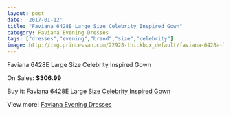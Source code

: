 ```yaml
---
layout: post
date: '2017-01-12'
title: "Faviana 6428E Large Size Celebrity Inspired Gown"
category: Faviana Evening Dresses
tags: ["dresses","evening","brand","size","celebrity"]
image: http://img.princessan.com/22928-thickbox_default/faviana-6428e-large-size-celebrity-inspired-gown.jpg
---
```

Faviana 6428E Large Size Celebrity Inspired Gown

On Sales: **$306.99**
<a href="https://www.princessan.com/en/10389-faviana-6428e-large-size-celebrity-inspired-gown.html"><amp-img layout="responsive" width="600" height="600" src="//img.princessan.com/22928-thickbox_default/faviana-6428e-large-size-celebrity-inspired-gown.jpg" alt="Faviana 6428E Large Size Celebrity Inspired Gown 0" /></a>
<a href="https://www.princessan.com/en/10389-faviana-6428e-large-size-celebrity-inspired-gown.html"><amp-img layout="responsive" width="600" height="600" src="//img.princessan.com/22929-thickbox_default/faviana-6428e-large-size-celebrity-inspired-gown.jpg" alt="Faviana 6428E Large Size Celebrity Inspired Gown 1" /></a>
<a href="https://www.princessan.com/en/10389-faviana-6428e-large-size-celebrity-inspired-gown.html"><amp-img layout="responsive" width="600" height="600" src="//img.princessan.com/22930-thickbox_default/faviana-6428e-large-size-celebrity-inspired-gown.jpg" alt="Faviana 6428E Large Size Celebrity Inspired Gown 2" /></a>
<a href="https://www.princessan.com/en/10389-faviana-6428e-large-size-celebrity-inspired-gown.html"><amp-img layout="responsive" width="600" height="600" src="//img.princessan.com/22931-thickbox_default/faviana-6428e-large-size-celebrity-inspired-gown.jpg" alt="Faviana 6428E Large Size Celebrity Inspired Gown 3" /></a>
<a href="https://www.princessan.com/en/10389-faviana-6428e-large-size-celebrity-inspired-gown.html"><amp-img layout="responsive" width="600" height="600" src="//img.princessan.com/22932-thickbox_default/faviana-6428e-large-size-celebrity-inspired-gown.jpg" alt="Faviana 6428E Large Size Celebrity Inspired Gown 4" /></a>

Buy it: [Faviana 6428E Large Size Celebrity Inspired Gown](https://www.princessan.com/en/10389-faviana-6428e-large-size-celebrity-inspired-gown.html "Faviana 6428E Large Size Celebrity Inspired Gown")

View more: [Faviana Evening Dresses](https://www.princessan.com/en/80- "Faviana Evening Dresses")